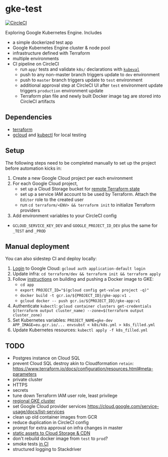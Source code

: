 # gke-test
[![CircleCI](https://circleci.com/gh/epiphone/gke-terraform-example/tree/master.svg?style=svg)](https://circleci.com/gh/epiphone/gke-terraform-example/tree/master)

Exploring Google Kubernetes Engine. Includes
- a simple dockerized test app
- Google Kubernetes Engine cluster & node pool
- infrastructure defined with Terraform
- multiple environments
- CI pipeline on CircleCI
  - run `app/` tests and validate `k8s/` declarations with [`kubeval`](https://github.com/garethr/kubeval/)
  - push to any non-master branch triggers update to `dev` environment
  - push to `master` branch triggers update to `test` environment
  - additional approval step at CircleCI UI after `test` environment update triggers `production` environment update
  - Terraform plan file and newly built Docker image tag are stored into CircleCI artifacts

## Dependencies
- [terraform](https://learn.hashicorp.com/terraform/getting-started/install.html)
- [gcloud](https://cloud.google.com/sdk/#Quick_Start) and [kubectl](https://kubernetes.io/docs/tasks/tools/install-kubectl/) for local testing

## Setup

The following steps need to be completed manually to set up the project before automation kicks in:

1. Create a new Google Cloud project per each environment
2. For each Google Cloud project,
    - set up a Cloud Storage bucket for [remote Terraform state](https://www.terraform.io/docs/backends/types/gcs.html)
    - set up a service IAM account to be used by Terraform. Attach the `Editor` role to the created user
    - run `cd terraform/<ENV> && terraform init` to initialize Terraform providers
3. Add environment variables to your CircleCI config
  - `GCLOUD_SERVICE_KEY_DEV` and `GOOGLE_PROJECT_ID_DEV` plus the same for `_TEST` and `_PROD`

## Manual deployment

You can also sidestep CI and deploy locally:

1. [Login](https://www.terraform.io/docs/providers/google/provider_reference.html) to Google Cloud: `gcloud auth application-default login`
1. Update infra: `cd terraform/dev && terraform init && terraform apply`
2. Follow [instructions](https://cloud.google.com/kubernetes-engine/docs/tutorials/hello-app) on building and pushing a Docker image to GKE:
    - `cd app`
    - `export PROJECT_ID="$(gcloud config get-value project -q)"`
    - `docker build -t gcr.io/${PROJECT_ID}/gke-app:v1 .`
    - `gcloud docker -- push gcr.io/${PROJECT_ID}/gke-app:v1`
3. Authenticate `kubectl`: `gcloud container clusters get-credentials $(terraform output cluster_name) --zone=$(terraform output cluster_zone)`
4. Set Kubernetes variables: `PROJECT_NAME=gke-dev APP_IMAGE=eu.gcr.io/... envsubst < k8s/k8s.yml > k8s_filled.yml`
5. Update Kubernetes resources: `kubectl apply -f k8s_filled.yml`

## TODO

- Postgres instance on Cloud SQL
- prevent Cloud SQL destroy akin to Cloudformation `retain`: https://www.terraform.io/docs/configuration/resources.html#meta-parameters
- private cluster
- HTTPS
- secrets
- tune down Terraform IAM user role, least privilege
- [regional GKE cluster](https://cloud.google.com/kubernetes-engine/docs/concepts/regional-clusters)
- set Google Cloud provider services https://cloud.google.com/service-usage/docs/list-services
- clean up old container images from GCR
- reduce duplication in CircleCI config
- prompt for extra approval on infra changes in master
- [static assets to Cloud Storage & CDN](https://cloud.google.com/load-balancing/docs/https/adding-a-backend-bucket-to-content-based-load-balancing#using_cloud_cdn_with_cloud_storage_buckets)
- don't rebuild docker image from `test` to `prod`?
- smoke tests [in CI](https://github.com/eddiewebb/circleci-multi-cloud-k8s/blob/master/.circleci/config.yml)
- structured logging to Stackdriver
